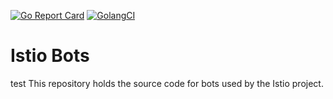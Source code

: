 [![Go Report Card](https://goreportcard.com/badge/github.com/istio/bots)](https://goreportcard.com/report/github.com/istio/bots)
[![GolangCI](https://golangci.com/badges/github.com/istio/bots.svg)](https://golangci.com/r/github.com/istio/bots)

# Istio Bots
test
This repository holds the source code for bots used by the Istio project.
